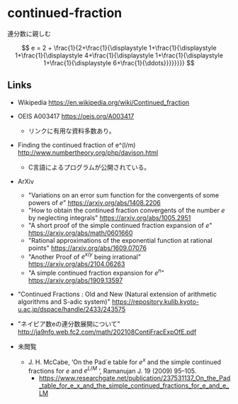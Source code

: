 # continued-fraction
連分数に親しむ

$$
e = 2 + \frac{1}{2+\frac{1}{\displaystyle 1+\frac{1}{\displaystyle 1+\frac{1}{\displaystyle 4+\frac{1}{\displaystyle 1+\frac{1}{\displaystyle 1+\frac{1}{\displaystyle 6+\frac{1}{\ddots}}}}}}}}
$$

## Links
- Wikipedia https://en.wikipedia.org/wiki/Continued_fraction
- OEIS A003417 https://oeis.org/A003417
  - リンクに有用な資料多数あり。
- Finding the continued fraction of e^(l/m) http://www.numbertheory.org/php/davison.html
  - C言語によるプログラムが公開されている。
- ArXiv
  - "Variations on an error sum function for the convergents of some powers of $e$" https://arxiv.org/abs/1408.2206
  - "How to obtain the continued fraction convergents of the number $e$ by neglecting integrals" https://arxiv.org/abs/1005.2951
  - "A short proof of the simple continued fraction expansion of $e$" https://arxiv.org/abs/math/0601660
  - "Rational approximations of the exponential function at rational points" https://arxiv.org/abs/1609.07076
  - "Another Proof of $e^{x/y}$ being irrational" https://arxiv.org/abs/2104.06263
  - "A simple continued fraction expansion for $e^n$" https://arxiv.org/abs/1909.13597
- "Continued Fractions : Old and New (Natural extension of arithmetic algorithms and S-adic system)" https://repository.kulib.kyoto-u.ac.jp/dspace/handle/2433/243575
- "ネイピア数eの連分数展開について" http://ja9nfo.web.fc2.com/math/202108ContiFracExpOfE.pdf
 
- 未閲覧
  - J. H. McCabe, ‘On the Pad´e table for $e^x$ and the simple continued fractions for $e$ and $e^{L/M}$ ’, Ramanujan J. 19 (2009) 95–105.
    - https://www.researchgate.net/publication/237531137_On_the_Pad_table_for_e_x_and_the_simple_continued_fractions_for_e_and_e_LM
